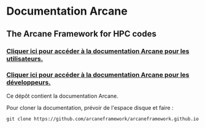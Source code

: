 # Documentation Arcane
## The Arcane Framework for HPC codes

### [Cliquer ici pour accéder à la documentation Arcane pour les utilisateurs.](https://arcaneframework.github.io/arcane/userdoc/html/index.html)
### [Cliquer ici pour accéder à la documentation Arcane pour les développeurs.](https://arcaneframework.github.io/arcane/devdoc/html/index.html)

Ce dépôt contient la documentation Arcane.

Pour cloner la documentation, prévoir de l'espace disque et faire :

```{.sh}
git clone https://github.com/arcaneframework/arcaneframework.github.io
```